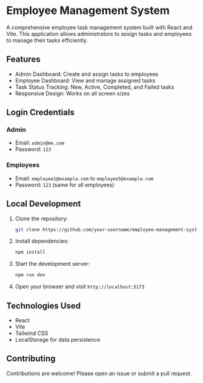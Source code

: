 # Employee Management System

A comprehensive employee task management system built with React and Vite. This application allows administrators to assign tasks and employees to manage their tasks efficiently.

## Features
- Admin Dashboard: Create and assign tasks to employees
- Employee Dashboard: View and manage assigned tasks
- Task Status Tracking: New, Active, Completed, and Failed tasks
- Responsive Design: Works on all screen sizes

## Login Credentials

### Admin
- Email: `admin@me.com`
- Password: `123`

### Employees
- Email: `employee1@example.com` to `employee5@example.com`
- Password: `123` (same for all employees)

## Local Development

1. Clone the repository:
   ```bash
   git clone https://github.com/your-username/employee-management-system.git
   ```

2. Install dependencies:
   ```bash
   npm install
   ```

3. Start the development server:
   ```bash
   npm run dev
   ```

4. Open your browser and visit `http://localhost:5173`

## Technologies Used
- React
- Vite
- Tailwind CSS
- LocalStorage for data persistence

## Contributing
Contributions are welcome! Please open an issue or submit a pull request.
